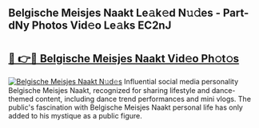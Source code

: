 ## Belgische Meisjes Naakt Le𝚊k𝚎d N𝚞𝚍es - Part-dNy Photos Vid𝚎o Le𝚊ks EC2nJ

# <h2><a href="http://fb74lfe.evod.top/?m=Belgische+Meisjes+Naakt">🔗 👉🔴 Belgische Meisjes Naakt Vid𝚎o Ph𝚘t𝚘s</a></h2>

[![Belgische Meisjes Naakt N𝚞d𝚎s](https://i.imgur.com/8V9OHl7.gif)](http://fb74lfe.evod.top/?m=Belgische+Meisjes+Naakt)
Influential social media personality Belgische Meisjes Naakt, recognized for sharing lifestyle and dance-themed content, including dance trend performances and mini vlogs. The public's fascination with Belgische Meisjes Naakt personal life has only added to his mystique as a public figure. 
